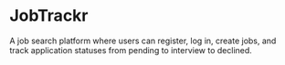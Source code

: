 # JobTrackr
A job search platform where users can register, log in, create jobs, and track application statuses from pending to interview to declined.
